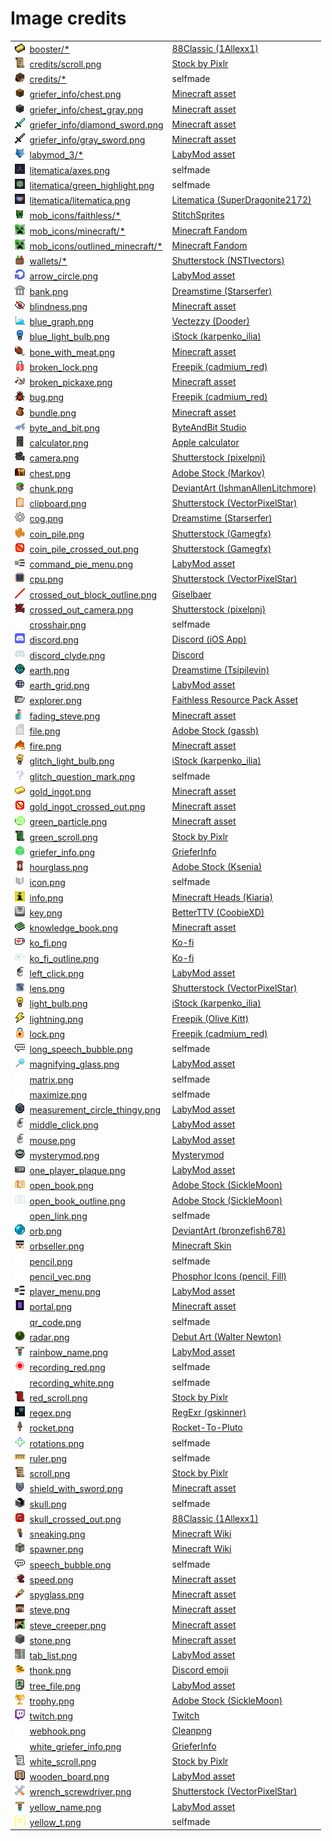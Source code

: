 # Image credits

<table>
  <tr>
    <td><img src="booster/drop.png" height=16em width=16em />&nbsp;&nbsp;<a href="booster/">booster/*</a></td>
    <td><a href="https://www.planetminecraft.com/texture-pack/88classic-8x8/">88Classic (1Allexx1)</a></td>
  </tr>
  <tr>
    <td><img src="credits/scroll.png" height=16em width=16em />&nbsp;&nbsp;<a href="credits/scroll.png">credits/scroll.png</a></td>
    <td><a href="https://web.archive.org/web/20221107162631/https://preview.pixlr.com/images/800wm/100/1/1001469300.jpg">Stock by Pixlr</a></td>
  </tr>
  <tr>
    <td><img src="credits/l3g7.png" height=16em width=16em />&nbsp;&nbsp;<a href="credits/">credits/*</a></td>
    <td>selfmade</td>
  </tr>
  <tr>
    <td><img src="griefer_info/chest.png" height=16em width=16em />&nbsp;&nbsp;<a href="griefer_info/chest.png">griefer_info/chest.png</a></td>
    <td><a href="https://assets.mcasset.cloud/1.19.2/assets/minecraft/textures/entity/chest/normal.png">Minecraft asset</a></td>
  </tr>
  <tr>
    <td><img src="griefer_info/chest_gray.png" height=16em width=16em />&nbsp;&nbsp;<a href="griefer_info/chest_gray.png">griefer_info/chest_gray.png</a></td>
    <td><a href="https://assets.mcasset.cloud/1.19.2/assets/minecraft/textures/entity/chest/normal.png">Minecraft asset</a></td>
  </tr>
  <tr>
    <td><img src="griefer_info/diamond_sword.png" height=16em width=16em />&nbsp;&nbsp;<a href="griefer_info/diamond_sword.png">griefer_info/diamond_sword.png</a></td>
    <td><a href="https://assets.mcasset.cloud/1.19.2/assets/minecraft/textures/item/diamond_sword.png">Minecraft asset</a></td>
  </tr>
  <tr>
    <td><img src="griefer_info/gray_sword.png" height=16em width=16em />&nbsp;&nbsp;<a href="griefer_info/gray_sword.png">griefer_info/gray_sword.png </a></td>
    <td><a href="https://assets.mcasset.cloud/1.19.2/assets/minecraft/textures/item/diamond_sword.png">Minecraft asset</a></td>
  </tr>
  <tr>
  <tr>
    <td><img src="labymod_3/labymod_logo.png" height=16em width=16em />&nbsp;&nbsp;<a href="labymod_3/">labymod_3/*</a></td>
    <td><a href="https://labymod.net">LabyMod asset</a></td>
  </tr>
  <tr>
    <td><img src="litematica/axes.png" height=16em width=16em />&nbsp;&nbsp;<a href="litematica/axes.png">litematica/axes.png</a></td>
    <td>selfmade</td>
  </tr>
  <tr>
    <td><img src="litematica/green_highlight.png" height=16em width=16em />&nbsp;&nbsp;<a href="litematica/green_highlight.png">litematica/green_highlight.png</a></td>
    <td>selfmade</td>
  </tr>
  <tr>
    <td><img src="litematica/litematica.png" height=16em width=16em />&nbsp;&nbsp;<a href="litematica/litematica.png">litematica/litematica.png</a></td>
    <td><a href="https://github.com/maruohon/litematica/blob/54343aa6a4eaf71fb7a6ab38dd5c72ed3bf1b897/src/main/resources/assets/litematica/icon.png">Litematica (SuperDragonite2172)</a></td>
  </tr>
  <tr>
    <td><img src="mob_icons/faithless/creeper.png" height=16em width=16em />&nbsp;&nbsp;<a href="mob_icons/faithless/">mob_icons/faithless/*</a></td>
    <td><a href="https://www.curseforge.com/minecraft/texture-packs/faithless">StitchSprites</a></td>
  </tr>
  <tr>
    <td><img src="mob_icons/minecraft/creeper.png" height=16em width=16em />&nbsp;&nbsp;<a href="mob_icons/minecraft/">mob_icons/minecraft/*</a></td>
    <td><a href="https://static.wikia.nocookie.net/minecraft_gamepedia/images/4/40/EntityCSS.png/revision/latest">Minecraft Fandom</a></td>
  </tr>
  <tr>
    <td><img src="mob_icons/minecraft/creeper.png" height=16em width=16em />&nbsp;&nbsp;<a href="mob_icons/outlined_minecraft/">mob_icons/outlined_minecraft/*</a></td>
    <td><a href="https://static.wikia.nocookie.net/minecraft_gamepedia/images/4/40/EntityCSS.png/revision/latest">Minecraft Fandom</a></td>
  </tr>
  <tr>
    <td><img src="wallets/inoutgoing.png" height=16em width=16em />&nbsp;&nbsp;<a href="wallets/">wallets/* </a></td>
    <td><a href="https://www.shutterstock.com/image-vector/pixel-art-game-cash-money-icons-2197122619">Shutterstock (NSTIvectors)</a></td>
  </tr>
  <tr>
    <td><img src="arrow_circle.png" height=16em width=16em />&nbsp;&nbsp;<a href="arrow_circle.png">arrow_circle.png</a></td>
    <td><a href="https://labymod.net">LabyMod asset</a></td>
  </tr>
  <tr>
    <td><img src="bank.png" height=16em width=16em />&nbsp;&nbsp;<a href="bank.png">bank.png</a></td>
    <td><a href="https://www.dreamstime.com/126816563">Dreamstime (Starserfer)</a></td>
  </tr>
  <tr>
    <td><img src="blindness.png" height=16em width=16em />&nbsp;&nbsp;<a href="blindness.png">blindness.png</a></td>
    <td><a href="https://assets.mcasset.cloud/1.19.2/assets/minecraft/textures/mob_effect/blindness.png">Minecraft asset</a></td>
  </tr>
  <tr>
    <td><img src="blue_graph.png" height=16em width=16em />&nbsp;&nbsp;<a href="blue_graph.png">blue_graph.png</a></td>
    <td><a href="https://www.vecteezy.com/vector-art/6470596-falling-chart-pixel-art-business-icon">Vectezzy (Dooder)</a></td>
  </tr>
  <tr>
    <td><img src="blue_light_bulb.png" height=16em width=16em />&nbsp;&nbsp;<a href="blue_light_bulb.png">blue_light_bulb.png</a></td>
    <td><a href="https://www.istockphoto.com/de/vektor/472679974-63963289">iStock (karpenko_ilia)</a></td>
  </tr>
  <tr>
    <td><img src="bone_with_meat.png" height=16em width=16em />&nbsp;&nbsp;<a href="bone_with_meat.png">bone_with_meat.png</a></td>
    <td><a href="https://assets.mcasset.cloud/1.19.2/assets/minecraft/textures/mob_effect/saturation.png">Minecraft asset</a></td>
  </tr>
  <tr>
    <td><img src="broken_lock.png" height=16em width=16em />&nbsp;&nbsp;<a href="broken_lock.png">broken_lock.png</a></td>
    <td><a href="https://www.freepik.com/premium-vector/door-lock-pixel-art-set-secure-lock-made-gold-steel-locked-unlocked-collection-8bit_25184624.htm">Freepik (cadmium_red)</a></td>
  </tr>
  <tr>
    <td><img src="broken_pickaxe.png" height=16em width=16em />&nbsp;&nbsp;<a href="broken_pickaxe.png">broken_pickaxe.png</a></td>
    <td><a href="https://assets.mcasset.cloud/1.19.2/assets/minecraft/textures/gui/container/stats_icons.png">Minecraft asset</a></td>
  </tr>
  <tr>
    <td><img src="bug.png" height=16em width=16em />&nbsp;&nbsp;<a href="bug.png">bug.png</a></td>
    <td><a href="https://www.freepik.com/premium-vector/insects-pixel-art-set-bugs-beetles-collection-8-bit-sprite_27501189.htm">Freepik (cadmium_red)</a></td>
  </tr>
  <tr>
    <td><img src="bundle.png" height=16em width=16em />&nbsp;&nbsp;<a href="bundle.png">bundle.png</a></td>
    <td><a href="https://assets.mcasset.cloud/1.19.2/assets/minecraft/textures/item/bundle_filled.png">Minecraft asset</a></td>
  </tr>
  <tr>
    <td><img src="byte_and_bit.png" height=16em width=16em />&nbsp;&nbsp;<a href="byte_and_bit.png">byte_and_bit.png</a></td>
    <td><a href="https://byteandbit.store/">ByteAndBit Studio</a></td>
  </tr>
  <tr>
    <td><img src="calculator.png" height=16em width=16em />&nbsp;&nbsp;<a href="calculator.png">calculator.png</a></td>
    <td><a href="https://apps.apple.com/us/app/calculator/id1069511488">Apple calculator</a></td>
  </tr>
  <tr>
    <td><img src="camera.png" height=16em width=16em />&nbsp;&nbsp;<a href="camera.png">camera.png</a></td>
    <td><a href="https://www.shutterstock.com/de/image-vector/movie-camera-pixel-art-32-bit-2191871743">Shutterstock (pixelpnj)</a></td>
  </tr>
  <tr>
    <td><img src="chest.png" height=16em width=16em />&nbsp;&nbsp;<a href="chest.png">chest.png</a></td>
    <td><a href="https://stock.adobe.com/de/images/set-of-pixel-boxes/192886298">Adobe Stock (Markov)</a></td>
  </tr>
  <tr>
    <td><img src="chunk.png" height=16em width=16em />&nbsp;&nbsp;<a href="chunk.png">chunk.png</a></td>
    <td><a href="https://www.deviantart.com/ishmanallenlitchmore/art/chunk-of-minecraft-382711453">DeviantArt (IshmanAllenLitchmore)</a></td>
  </tr>
  <tr>
    <td><img src="clipboard.png" height=16em width=16em />&nbsp;&nbsp;<a href="clipboard.png">clipboard.png</a></td>
    <td><a href="https://www.shutterstock.com/image-vector/clipboard-icon-notes-clean-sheet-paper-1044834838">Shutterstock (VectorPixelStar)</a></td>
  </tr>
  <tr>
    <td><img src="cog.png" height=16em width=16em />&nbsp;&nbsp;<a href="cog.png">cog.png</a></td>
    <td><a href="https://www.dreamstime.com/pixel-icon-cogwheel-pixel-icon-cogwheel-three-variants-fully-editable-image123561946">Dreamstime (Starserfer)</a></td>
  </tr>
  <tr>
    <td><img src="coin_pile.png" height=16em width=16em />&nbsp;&nbsp;<a href="coin_pile.png">coin_pile.png</a></td>
    <td><a href="https://www.shutterstock.com/image-vector/pixel-art-golden-coin-retro-video-1024225483">Shutterstock (Gamegfx)</a></td>
  </tr>
  <tr>
    <td><img src="coin_pile_crossed_out.png" height=16em width=16em />&nbsp;&nbsp;<a href="coin_pile_crossed_out.png">coin_pile_crossed_out.png</a></td>
    <td><a href="https://www.shutterstock.com/image-vector/pixel-art-golden-coin-retro-video-1024225483">Shutterstock (Gamegfx)</a></td>
  </tr>
  <tr>
    <td><img src="command_pie_menu.png" height=16em width=16em />&nbsp;&nbsp;<a href="command_pie_menu.png">command_pie_menu.png</a></td>
    <td><a href="https://labymod.net">LabyMod asset</a></td>
  </tr>
  <tr>
    <td><img src="cpu.png" height=16em width=16em />&nbsp;&nbsp;<a href="cpu.png">cpu.png</a></td>
    <td><a href="https://www.shutterstock.com/image-vector/electronics-pixel-art-icons-set-artificial-1508310176">Shutterstock (VectorPixelStar)</a></td>
  </tr>
  <tr>
    <td><img src="crossed_out_block_outline.png" height=16em width=16em />&nbsp;&nbsp;<a href="crossed_out_block_outline.png">crossed_out_block_outline.png</a></td>
    <td><a href="https://modrinth.com/mod/antighost">Giselbaer</a></td>
  </tr>
  <tr>
    <td><img src="crossed_out_camera.png" height=16em width=16em />&nbsp;&nbsp;<a href="crossed_out_camera.png">crossed_out_camera.png</a></td>
    <td><a href="https://www.shutterstock.com/de/image-vector/movie-camera-pixel-art-32-bit-2191871743">Shutterstock (pixelpnj)</a></td>
  </tr>
  <tr>
    <td><img src="crosshair.png" height=16em width=16em />&nbsp;&nbsp;<a href="crosshair.png">crosshair.png</a></td>
    <td>selfmade</td>
  </tr>
  <tr>
    <td><img src="discord.png" height=16em width=16em />&nbsp;&nbsp;<a href="discord.png">discord.png</a></td>
    <td><a href="https://apps.apple.com/de/app/discord-chatten-live-stream/id985746746">Discord (iOS App)</a></td>
  </tr>
  <tr>
    <td><img src="discord_clyde.png" height=16em width=16em />&nbsp;&nbsp;<a href="discord_clyde.png">discord_clyde.png</a></td>
    <td><a href="https://discord.com/branding">Discord</a></td>
  </tr>
  <tr>
    <td><img src="earth.png" height=16em width=16em />&nbsp;&nbsp;<a href="earth.png">earth.png</a></td>
    <td><a href="https://www.dreamstime.com/129325507">Dreamstime (Tsipilevin)</a></td>
  </tr>
  <tr>
    <td><img src="earth_grid.png" height=16em width=16em />&nbsp;&nbsp;<a href="earth_grid.png">earth_grid.png</a></td>
    <td><a href="https://labymod.net">LabyMod asset</a></td>
  </tr>
  <tr>
    <td><img src="explorer.png" height=16em width=16em />&nbsp;&nbsp;<a href="explorer.png">explorer.png</a></td>
    <td><a href="https://www.curseforge.com/minecraft/texture-packs/faithless">Faithless Resource Pack Asset</a></td>
  </tr>
  <tr>
    <td><img src="fading_steve.png" height=16em width=16em />&nbsp;&nbsp;<a href="fading_steve.png">fading_steve.png</a></td>
    <td><a href="https://assets.mcasset.cloud/1.19.2/assets/minecraft/textures/entity/steve.png">Minecraft asset</a></td>
  </tr>
  <tr>
    <td><img src="file.png" height=16em width=16em />&nbsp;&nbsp;<a href="file.png">file.png</a></td>
    <td><a href="https://stock.adobe.com/de/images/pixel-art-icon-document-file-illustration-vector/445483743">Adobe Stock (gassh)</a></td>
  </tr>
  <tr>
    <td><img src="fire.png" height=16em width=16em />&nbsp;&nbsp;<a href="fire.png">fire.png</a></td>
    <td><a href="https://assets.mcasset.cloud/1.19.2/assets/minecraft/textures/block/fire_0.png">Minecraft asset</a></td>
  </tr>
  <tr>
    <td><img src="glitch_light_bulb.png" height=16em width=16em />&nbsp;&nbsp;<a href="glitch_light_bulb.png">glitch_light_bulb.png</a></td>
    <td><a href="https://www.istockphoto.com/de/vektor/472679974-63963289">iStock (karpenko_ilia)</a></td>
  </tr>
  <tr>
    <td><img src="glitch_question_mark.png" height=16em width=16em />&nbsp;&nbsp;<a href="glitch_question_mark.png">glitch_question_mark.png</a></td>
    <td>selfmade</td>
  </tr>
  <tr>
    <td><img src="gold_ingot.png" height=16em width=16em />&nbsp;&nbsp;<a href="gold_ingot.png">gold_ingot.png</a></td>
    <td><a href="https://assets.mcasset.cloud/1.19.2/assets/minecraft/textures/item/gold_ingot.png">Minecraft asset</a></td>
  </tr>
  <tr>
    <td><img src="gold_ingot_crossed_out.png" height=16em width=16em />&nbsp;&nbsp;<a href="gold_ingot_crossed_out.png">gold_ingot_crossed_out.png</a></td>
    <td><a href="https://assets.mcasset.cloud/1.19.2/assets/minecraft/textures/item/gold_ingot.png">Minecraft asset</a></td>
  </tr>
  <tr>
    <td><img src="green_particle.png" height=16em width=16em />&nbsp;&nbsp;<a href="green_particle.png">green_particle.png</a></td>
    <td><a href="https://assets.mcasset.cloud/1.8.9/assets/minecraft/textures/particle/particles.png">Minecraft asset</a></td>
  </tr>
  <tr>
    <td><img src="green_scroll.png" height=16em width=16em />&nbsp;&nbsp;<a href="green_scroll.png">green_scroll.png</a></td>
    <td><a href="https://web.archive.org/web/20221107162631/https://preview.pixlr.com/images/800wm/100/1/1001469300.jpg">Stock by Pixlr</a></td>
  </tr>
  <tr>
    <td><img src="griefer_info.png" height=16em width=16em />&nbsp;&nbsp;<a href="griefer_info.png">griefer_info.png</a></td>
    <td><a href="https://www.griefer.info/img/block.png">GrieferInfo</a></td>
  </tr>
  <tr>
    <td><img src="hourglass.png" height=16em width=16em />&nbsp;&nbsp;<a href="hourglass.png">hourglass.png</a></td>
    <td><a href="https://stock.adobe.com/de/310886492">Adobe Stock (Ksenia)</a></td>
  </tr>
  <tr>
    <td><img src="icon.png" height=16em width=16em />&nbsp;&nbsp;<a href="icon.png">icon.png</a></td>
    <td>selfmade</td>
  </tr>
  <tr>
    <td><img src="info.png" height=16em width=16em />&nbsp;&nbsp;<a href="info.png">info.png</a></td>
    <td><a href="https://minecraft-heads.com/custom-heads/alphabet/24498">Minecraft Heads (Kiaria)</a></td>
  </tr>
  <tr>
    <td><img src="key.png" height=16em width=16em />&nbsp;&nbsp;<a href="key.png">key.png</a></td>
    <td><a href="https://betterttv.com/emotes/5c857788f779543bcdf37124">BetterTTV (CoobieXD)</a></td>
  </tr>
  <tr>
    <td><img src="knowledge_book.png" height=16em width=16em />&nbsp;&nbsp;<a href="knowledge_book.png">knowledge_book.png</a></td>
    <td><a href="https://assets.mcasset.cloud/1.19.2/assets/minecraft/textures/item/knowledge_book.png">Minecraft asset</a></td>
  </tr>
  <tr>
    <td><img src="ko_fi.png" height=16em width=16em />&nbsp;&nbsp;<a href="ko_fi.png">ko_fi.png</a></td>
    <td><a href="https://more.ko-fi.com/brand-assets">Ko-fi</a></td>
  </tr>
  <tr>
    <td><img src="ko_fi_outline.png" height=16em width=16em />&nbsp;&nbsp;<a href="ko_fi_outline.png">ko_fi_outline.png</a></td>
    <td><a href="https://more.ko-fi.com/brand-assets">Ko-fi</a></td>
  </tr>
  <tr>
    <td><img src="left_click.png" height=16em width=16em />&nbsp;&nbsp;<a href="left_click.png">left_click.png</a></td>
    <td><a href="https://labymod.net">LabyMod asset</a></td>
  </tr>
  <tr>
    <td><img src="lens.png" height=16em width=16em />&nbsp;&nbsp;<a href="lens.png">lens.png</a></td>
    <td><a href="https://www.shutterstock.com/image-vector/772538452">Shutterstock (VectorPixelStar)</a></td>
  </tr>
  <tr>
    <td><img src="light_bulb.png" height=16em width=16em />&nbsp;&nbsp;<a href="light_bulb.png">light_bulb.png</a></td>
    <td><a href="https://www.istockphoto.com/de/vektor/472679974-63963289">iStock (karpenko_ilia)</a></td>
  </tr>
  <tr>
    <td><img src="lightning.png" height=16em width=16em />&nbsp;&nbsp;<a href="lightning.png">lightning.png</a></td>
    <td><a href="https://www.freepik.com/premium-vector/vector-illustration-cute-pixel-art-icon-geek-lightning-element-style-90s-game_29366701.htm">Freepik (Olive Kitt)</a></td>
  </tr>
  <tr>
    <td><img src="lock.png" height=16em width=16em />&nbsp;&nbsp;<a href="lock.png">lock.png</a></td>
    <td><a href="https://www.freepik.com/premium-vector/door-lock-pixel-art-set-secure-lock-made-gold-steel-locked-unlocked-collection-8bit_25184624.htm">Freepik (cadmium_red)</a></td>
  </tr>
  <tr>
    <td><img src="long_speech_bubble.png" height=16em width=16em />&nbsp;&nbsp;<a href="long_speech_bubble.png">long_speech_bubble.png</a></td>
    <td>selfmade</td>
  </tr>
  <tr>
    <td><img src="magnifying_glass.png" height=16em width=16em />&nbsp;&nbsp;<a href="magnifying_glass.png">magnifying_glass.png</a></td>
    <td><a href="https://labymod.net">LabyMod asset</a></td>
  </tr>
  <tr>
    <td><img src="matrix.png" height=16em width=16em />&nbsp;&nbsp;<a href="matrix.png">matrix.png</a></td>
    <td>selfmade</td>
  </tr>
  <tr>
    <td><img src="maximize.png" height=16em width=16em />&nbsp;&nbsp;<a href="maximize.png">maximize.png</a></td>
    <td>selfmade</td>
  </tr>
  <tr>
    <td><img src="measurement_circle_thingy.png" height=16em width=16em />&nbsp;&nbsp;<a href="measurement_circle_thingy.png">measurement_circle_thingy.png</a></td>
    <td><a href="https://labymod.net">LabyMod asset</a></td>
  </tr>
  <tr>
    <td><img src="middle_click.png" height=16em width=16em />&nbsp;&nbsp;<a href="middle_click.png">middle_click.png</a></td>
    <td><a href="https://labymod.net">LabyMod asset</a></td>
  </tr>
  <tr>
    <td><img src="mouse.png" height=16em width=16em />&nbsp;&nbsp;<a href="mouse.png">mouse.png</a></td>
    <td><a href="https://labymod.net">LabyMod asset</a></td>
  </tr>
  <tr>
	<!-- https://d1fdloi71mui9q.cloudfront.net/IBa9YlxRAOTxKwqdO1LA_zGa80ENAU97bC0AU -->
    <td><img src="mysterymod.png" height=16em width=16em />&nbsp;&nbsp;<a href="mysterymod.png">mysterymod.png</a></td>
    <td><a href="https://linktr.ee/MysteryMod">Mysterymod</a></td>
  </tr>
  <tr>
    <td><img src="one_player_plaque.png" height=16em width=16em />&nbsp;&nbsp;<a href="one_player_plaque.png">one_player_plaque.png</a></td>
    <td><a href="https://labymod.net">LabyMod asset</a></td>
  </tr>
  <tr>
    <td><img src="open_book.png" height=16em width=16em />&nbsp;&nbsp;<a href="open_book.png">open_book.png</a></td>
    <td><a href="https://stock.adobe.com/es/images/different-books-pixel-art-set-fantasy-tome-folio-collection-open-closed-textbooks-8-bit-sprite-game-development-mobile-app-isolated-vector-illustration/502502076">Adobe Stock (SickleMoon)</a></td>
  </tr>
  <tr>
    <td><img src="open_book_outline.png" height=16em width=16em />&nbsp;&nbsp;<a href="open_book_outline.png">open_book_outline.png</a></td>
    <td><a href="https://stock.adobe.com/es/images/different-books-pixel-art-set-fantasy-tome-folio-collection-open-closed-textbooks-8-bit-sprite-game-development-mobile-app-isolated-vector-illustration/502502076">Adobe Stock (SickleMoon)</a></td>
  </tr>
  <tr>
    <td><img src="open_link.png" height=16em width=16em />&nbsp;&nbsp;<a href="open_link.png">open_link.png</a></td>
    <td>selfmade</td>
  </tr>
  <tr>
    <td><img src="orb.png" height=16em width=16em />&nbsp;&nbsp;<a href="orb.png">orb.png</a></td>
    <td><a href="https://www.deviantart.com/bronzefish678/art/Pixel-orb-thing-245073608">DeviantArt (bronzefish678)</a></td>
  </tr>
  <tr>
    <td><img src="orbseller.png" height=16em width=16em />&nbsp;&nbsp;<a href="orbseller.png">orbseller.png</a></td>
    <td><a href="https://textures.minecraft.net/texture/ef686fbf016e1458f7f9a9850f38ef7fd6ae1d28bc241ac0c0686f77fdbb4b61">Minecraft Skin</a></td>
  </tr>
  <tr>
    <td><img src="pencil.png" height=16em width=16em />&nbsp;&nbsp;<a href="pencil.png">pencil.png</a></td>
    <td>selfmade</td>
  </tr>
  <tr>
    <td><img src="pencil_vec.png" height=16em width=16em />&nbsp;&nbsp;<a href="pencil_vec.png">pencil_vec.png</a></td>
    <td><a href="https://phosphoricons.com/">Phosphor Icons (pencil, Fill)</a></td>
  </tr>
  <tr>
    <td><img src="player_menu.png" height=16em width=16em />&nbsp;&nbsp;<a href="player_menu.png">player_menu.png</a></td>
    <td><a href="https://labymod.net">LabyMod asset</a></td>
  </tr>
  <tr>
    <td><img src="portal.png" height=16em width=16em />&nbsp;&nbsp;<a href="portal.png">portal.png</a></td>
    <td><a href="https://assets.mcasset.cloud/1.19.2/assets/minecraft/textures/block/nether_portal.png">Minecraft asset</a></td>
  </tr>
  <tr>
    <td><img src="qr_code.png" height=16em width=16em />&nbsp;&nbsp;<a href="qr_code.png">qr_code.png</a></td>
    <td>selfmade</td>
  </tr>
  <tr>
    <td><img src="radar.png" height=16em width=16em />&nbsp;&nbsp;<a href="radar.png">radar.png</a></td>
    <td><a href="https://walternewton.tumblr.com/64762433376">Debut Art (Walter Newton)</a></td>
  </tr>
  <tr>
    <td><img src="rainbow_name.png" height=16em width=16em />&nbsp;&nbsp;<a href="rainbow_name.png">rainbow_name.png</a></td>
    <td><a href="https://labymod.net">LabyMod asset</a></td>
  </tr>
  <tr>
    <td><img src="recording_red.png" height=16em width=16em />&nbsp;&nbsp;<a href="recording_red.png">recording_red.png</a></td>
    <td>selfmade</td>
  </tr>
  <tr>
    <td><img src="recording_white.png" height=16em width=16em />&nbsp;&nbsp;<a href="recording_white.png">recording_white.png</a></td>
    <td>selfmade</td>
  </tr>
  <tr>
    <td><img src="red_scroll.png" height=16em width=16em />&nbsp;&nbsp;<a href="red_scroll.png">red_scroll.png</a></td>
    <td><a href="https://web.archive.org/web/20221107162631/https://preview.pixlr.com/images/800wm/100/1/1001469300.jpg">Stock by Pixlr</a></td>
  </tr>
  <tr>
    <td><img src="regex.png" height=16em width=16em />&nbsp;&nbsp;<a href="regex.png">regex.png</a></td>
    <td><a href="https://github.com/gskinner/regexr/blob/98a0d9332cbd86cfe958232b4664ab4afff03b9b/assets/icons/android-chrome-512x512.png">RegExr (gskinner)</a></td>
  </tr>
  <tr>
    <td><img src="rocket.png" height=16em width=16em />&nbsp;&nbsp;<a href="rocket.png">rocket.png</a></td>
    <td><a href="https://www.redbubble.com/de/i/sticker/Pixel-Raketenschiff-auf-Wei%C3%9F-von-Rocket-To-Pluto/53450460.EJUG5">Rocket-To-Pluto</a></td>
  </tr>
  <tr>
    <td><img src="rotations.png" height=16em width=16em />&nbsp;&nbsp;<a href="rotations.png">rotations.png</a></td>
    <td>selfmade</td>
  </tr>
  <tr>
    <td><img src="ruler.png" height=16em width=16em />&nbsp;&nbsp;<a href="ruler.png">ruler.png</a></td>
    <td>selfmade</td>
  </tr>
  <tr>
    <td><img src="scroll.png" height=16em width=16em />&nbsp;&nbsp;<a href="scroll.png">scroll.png</a></td>
    <td><a href="https://web.archive.org/web/20221107162631/https://preview.pixlr.com/images/800wm/100/1/1001469300.jpg">Stock by Pixlr</a></td>
  </tr>
  <tr>
    <td><img src="shield_with_sword.png" height=16em width=16em />&nbsp;&nbsp;<a href="shield_with_sword.png">shield_with_sword.png</a></td>
    <td><a href="https://assets.mcasset.cloud/1.19.2/assets/minecraft/textures/mob_effect/resistance.png">Minecraft asset</a></td>
  </tr>
  <tr>
    <td><img src="skull.png" height=16em width=16em />&nbsp;&nbsp;<a href="skull.png">skull.png</a></td>
    <td>selfmade</td>
  </tr>
  <tr>
    <td><img src="skull_crossed_out.png" height=16em width=16em />&nbsp;&nbsp;<a href="skull_crossed_out.png">skull_crossed_out.png</a></td>
    <td><a href="https://www.planetminecraft.com/texture-pack/88classic-8x8/">88Classic (1Allexx1)</a></td>
  </tr>
  <tr>
    <td><img src="sneaking.png" height=16em width=16em />&nbsp;&nbsp;<a href="sneaking.png">sneaking.png</a></td>
    <td><a href="https://minecraft.wiki/images/Sneaking_Alex.png?7e51d">Minecraft Wiki</a></td>
  </tr>
  <tr>
    <td><img src="spawner.png" height=16em width=16em />&nbsp;&nbsp;<a href="spawner.png">spawner.png</a></td>
    <td><a href="https://minecraft.wiki/images/thumb/Spawner_with_fire.png/150px-Spawner_with_fire.png?01b06">Minecraft Wiki</a></td>
  </tr>
  <tr>
    <td><img src="speech_bubble.png" height=16em width=16em />&nbsp;&nbsp;<a href="speech_bubble.png">speech_bubble.png</a></td>
    <td>selfmade</td>
  </tr>
  <tr>
    <td><img src="speed.png" height=16em width=16em />&nbsp;&nbsp;<a href="speed.png">speed.png</a></td>
    <td><a href="https://assets.mcasset.cloud/1.19.2/assets/minecraft/textures/mob_effect/speed.png">Minecraft asset</a></td>
  </tr>
  <tr>
    <td><img src="spyglass.png" height=16em width=16em />&nbsp;&nbsp;<a href="spyglass.png">spyglass.png</a></td>
    <td><a href="https://assets.mcasset.cloud/1.19.2/assets/minecraft/textures/item/spyglass.png">Minecraft asset</a></td>
  </tr>
  <tr>
    <td><img src="steve.png" height=16em width=16em />&nbsp;&nbsp;<a href="steve.png">steve.png</a></td>
    <td><a href="https://assets.mcasset.cloud/1.19.2/assets/minecraft/textures/entity/steve.png">Minecraft asset</a></td>
  </tr>
  <tr>
    <td><img src="steve_creeper.png" height=16em width=16em />&nbsp;&nbsp;<a href="steve_creeper.png">steve_creeper.png</a></td>
    <td><a href="https://assets.mcasset.cloud/1.19.2/assets/minecraft/textures/entity/steve.png">Minecraft asset</a></td>
  </tr>
  <tr>
    <td><img src="stone.png" height=16em width=16em />&nbsp;&nbsp;<a href="stone.png">stone.png</a></td>
    <td><a href="https://assets.mcasset.cloud/1.19.2/assets/minecraft/textures/block/stone.png">Minecraft asset</a></td>
  </tr>
  <tr>
    <td><img src="tab_list.png" height=16em width=16em />&nbsp;&nbsp;<a href="tab_list.png">tab_list.png</a></td>
    <td><a href="https://labymod.net">LabyMod asset</a></td>
  </tr>
  <tr>
    <td><img src="thonk.png" height=16em width=16em />&nbsp;&nbsp;<a href="thonk.png">thonk.png </a></td>
    <td><a href="https://cdn.discordapp.com/emojis/1075141032284524564.webp?size=128&quality=lossless">Discord emoji</a></td>
  </tr>
  <tr>
    <td><img src="tree_file.png" height=16em width=16em />&nbsp;&nbsp;<a href="tree_file.png">tree_file.png</a></td>
    <td><a href="https://labymod.net">LabyMod asset</a></td>
  </tr>
  <tr>
    <td><img src="trophy.png" height=16em width=16em />&nbsp;&nbsp;<a href="trophy.png">trophy.png</a></td>
    <td><a href="https://stock.adobe.com/de/images/winner-cups-gold-silver-and-bronze-pixel-art-icon-set-first-second-and-third-place-trophies-logo-collection-8-bit-sprite-game-development-mobile-app-isolated-vector-illustration/493281225">Adobe Stock (SickleMoon)</a></td>
  </tr>
  <tr>
    <td><img src="twitch.png" height=16em width=16em />&nbsp;&nbsp;<a href="twitch.png">twitch.png</a></td>
    <td><a href="https://www.twitch.tv/p/press-center/">Twitch</a></td>
  </tr>
  <tr>
    <td><img src="webhook.png" height=16em width=16em />&nbsp;&nbsp;<a href="webhook.png">webhook.png</a></td>
    <td><a href="https://de.cleanpng.com/png-agix7q">Cleanpng</a></td>
  </tr>
  <tr>
    <td><img src="white_griefer_info.png" height=16em width=16em />&nbsp;&nbsp;<a href="white_griefer_info.png">white_griefer_info.png</a></td>
    <td><a href="https://www.griefer.info/img/block.png">GrieferInfo</a></td>
  </tr>
  <tr>
    <td><img src="white_scroll.png" height=16em width=16em />&nbsp;&nbsp;<a href="white_scroll.png">white_scroll.png</a></td>
    <td><a href="https://web.archive.org/web/20221107162631/https://preview.pixlr.com/images/800wm/100/1/1001469300.jpg">Stock by Pixlr</a></td>
  </tr>
  <tr>
    <td><img src="wooden_board.png" height=16em width=16em />&nbsp;&nbsp;<a href="wooden_board.png">wooden_board.png</a></td>
    <td><a href="https://labymod.net">LabyMod asset</a></td>
  </tr>
  <tr>
    <td><img src="wrench_screwdriver.png" height=16em width=16em />&nbsp;&nbsp;<a href="wrench_screwdriver.png">wrench_screwdriver.png</a></td>
    <td><a href="https://www.shutterstock.com/image-vector/wrench-screwdriver-pixel-art-settings-icon-773305213">Shutterstock (VectorPixelStar)</a></td>
  </tr>
  <tr>
    <td><img src="yellow_name.png" height=16em width=16em />&nbsp;&nbsp;<a href="yellow_name.png">yellow_name.png</a></td>
    <td><a href="https://labymod.net">LabyMod asset</a></td>
  </tr>
  <tr>
    <td><img src="yellow_t.png" height=16em width=16em />&nbsp;&nbsp;<a href="yellow_t.png">yellow_t.png</a></td>
    <td>selfmade</td>
  </tr>
</table>
